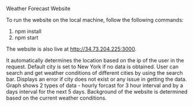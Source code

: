 Weather Forecast Website

To run the website on the local machine, follow the following commands:

1. npm install
2. npm start

The website is also live at http://34.73.204.225:3000.

It automatically determines the location based on the ip of the user in the request. Default city is set to New York if no data is obtained.
User can search and get weather conditions of different cities by using the search bar. Displays an error if city does not exist or any issue in getting the data.
Graph shows 2 types of data - hourly forcast for 3 hour interval and by a days interval for the next 5 days.
Background of the website is determined based on the current weather conditions.
